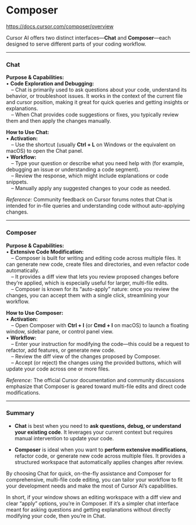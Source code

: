 # Composer

https://docs.cursor.com/composer/overview

Cursor AI offers two distinct interfaces—**Chat** and **Composer**—each designed to serve different parts of your coding workflow.

---

### Chat

**Purpose & Capabilities:**  
• **Code Exploration and Debugging:**  
 – Chat is primarily used to ask questions about your code, understand its behavior, or troubleshoot issues. It works in the context of the current file and cursor position, making it great for quick queries and getting insights or explanations.  
 – When Chat provides code suggestions or fixes, you typically review them and then apply the changes manually.  

**How to Use Chat:**  
• **Activation:**  
 – Use the shortcut (usually **Ctrl + L** on Windows or the equivalent on macOS) to open the Chat panel.  
• **Workflow:**  
 – Type your question or describe what you need help with (for example, debugging an issue or understanding a code segment).  
 – Review the response, which might include explanations or code snippets.  
 – Manually apply any suggested changes to your code as needed.

*Reference:* Community feedback on Cursor forums notes that Chat is intended for in-file queries and understanding code without auto-applying changes.

---

### Composer

**Purpose & Capabilities:**  
• **Extensive Code Modification:**  
 – Composer is built for writing and editing code across multiple files. It can generate new code, create files and directories, and even refactor code automatically.  
 – It provides a diff view that lets you review proposed changes before they’re applied, which is especially useful for larger, multi-file edits.  
 – Composer is known for its “auto-apply” nature: once you review the changes, you can accept them with a single click, streamlining your workflow.

**How to Use Composer:**  
• **Activation:**  
 – Open Composer with **Ctrl + I** (or **Cmd + I** on macOS) to launch a floating window, sidebar pane, or control panel view.  
• **Workflow:**  
 – Enter your instruction for modifying the code—this could be a request to refactor, add features, or generate new code.  
 – Review the diff view of the changes proposed by Composer.  
 – Accept (or reject) the changes using the provided buttons, which will update your code across one or more files.

*Reference:* The official Cursor documentation and community discussions emphasize that Composer is geared toward multi-file edits and direct code modifications.

---

### Summary

- **Chat** is best when you need to **ask questions, debug, or understand your existing code**. It leverages your current context but requires manual intervention to update your code.
  
- **Composer** is ideal when you want to **perform extensive modifications**, refactor code, or generate new code across multiple files. It provides a structured workspace that automatically applies changes after review.

By choosing Chat for quick, on-the-fly assistance and Composer for comprehensive, multi-file code editing, you can tailor your workflow to fit your development needs and make the most of Cursor AI’s capabilities.

In short, if your window shows an editing workspace with a diff view and clear “apply” options, you’re in Composer. If it’s a simpler chat interface meant for asking questions and getting explanations without directly modifying your code, then you’re in Chat.


